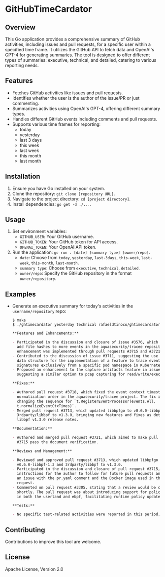 # GitHubTimeCardator

## Overview

This Go application provides a comprehensive summary of GitHub activities,
including issues and pull requests, for a specific user within a specified time
frame. It utilizes the GitHub API to fetch data and OpenAI's GPT-4 for
generating summaries. The tool is designed to offer different types of
summaries: executive, technical, and detailed, catering to various reporting
needs.

## Features

- Fetches GitHub activities like issues and pull requests.
- Identifies whether the user is the author of the issue/PR or just commenting.
- Summarizes activities using OpenAI's GPT-4, offering different summary types.
- Handles different GitHub events including comments and pull requests.
- Supports various time frames for reporting:
  - today
  - yesterday
  - last 3 days
  - this week
  - last week
  - this month
  - last month

## Installation

1. Ensure you have Go installed on your system.
2. Clone the repository: `git clone [repository URL]`.
3. Navigate to the project directory: `cd [project directory]`.
4. Install dependencies: `go get -d ./...`.

## Usage

1. Set environment variables:
   - `GITHUB_USER`: Your GitHub username.
   - `GITHUB_TOKEN`: Your GitHub token for API access.
   - `OPENAI_TOKEN`: Your OpenAI API token.
2. Run the application: `go run . [date] [summary type] [owner/repo]`.
   - `date`: Choose from `today`, `yesterday`, `last-3days`, `this-week`, `last-week`, `this-month`, `last-month`.
   - `summary type`: Choose from `executive`, `technical`, `detailed`.
   - `owner/repo`: Specify the GitHub repository in the format `owner/repository`.

## Examples

- Generate an executive summary for today's activities in the `username/repository` repo:

  ```console
  $ make
  $ ./ghtimecardator yesterday technical rafaeldtinoco/ghtimecardator
  ```

  ```markdown
  **Features and Enhancements:**

  - Participated in the discussion and closure of issue #3576, which aimed to
    add file hashes to more events in the aquasecurity/tracee repository. The
    enhancement was implemented through pull requests #3715 and #3721.
  - Contributed to the discussion of issue #3711, suggesting the use of a trie
    data structure for the implementation of a feature to trace events and
    signatures exclusively from a specific pod namespace in Kubernetes.
  - Proposed an enhancement to the capture artifacts feature in issue #3714,
    suggesting a similar option to pcap capturing for read/write/exec captures.

  **Fixes:**

  - Authored pull request #3718, which fixed the event context timestamps
    normalization order in the aquasecurity/tracee project. The fix involved
    changing the sequence for `t.RegisterEventProcessor(events.All,
    t.normalizeEventCtxTimes)`.
  - Merged pull request #3713, which updated libbpfgo to v0.6.0-libbpf-1.3 and
    3rdparty/libbpf to v1.3.0, bringing new features and fixes as detailed in the
    libbpf v1.3.0 release notes.

  **Documentation:**

  - Authored and merged pull request #3721, which aimed to make pull request
    #3715 pass the document verification.

  **Reviews and Management:**

  - Reviewed and approved pull request #3713, which updated libbpfgo to
    v0.6.0-libbpf-1.3 and 3rdparty/libbpf to v1.3.0.
  - Participated in the discussion and closure of pull request #3715, providing
    instructions for the author to follow for future pull requests and addressing
    an issue with the pr.yaml comment and the Docker image used in the pull
    request.
  - Commented on pull request #3305, stating that a review would be conducted
    shortly. The pull request was about introducing support for policy versioning
    in both the userland and ebpf, facilitating runtime policy updates.

  **Tests:**

  - No specific test-related activities were reported in this period.
  ```

## Contributing

Contributions to improve this tool are welcome.

## License

Apache License, Version 2.0
